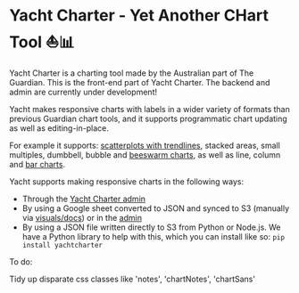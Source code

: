 # Yacht Charter - Yet Another CHart Tool ⛵📊

Yacht Charter is a charting tool made by the Australian part of The Guardian. This is the front-end part of Yacht Charter. The backend and admin are currently under development!

Yacht makes responsive charts with labels in a wider variety of formats than previous Guardian chart tools, and it supports programmatic chart updating as well as editing-in-place.

For example it supports: [scatterplots with trendlines](https://interactive.guim.co.uk/embed/superyacht/index.html?key=1EbFtLna39KLlDL-M0QVu0TNZUHkfTS_kRH1GwkeHHD4&location=docsdata), stacked areas, small multiples, dumbbell, bubble and [beeswarm charts](https://interactive.guim.co.uk/embed/superyacht/index.html?location=docsdata&key=1hbFGwheOCIpdIAP9x09HWxTYI5lQC73MXIZy_GM7Zkg), as well as line, column and [bar charts](https://interactive.guim.co.uk/embed/superyacht/index.html?location=docsdata&key=17rVwplGRJP0VIx5MilM_bTr1XLD91TKrBlnn_Y_9A_o).

Yacht supports making responsive charts in the following ways:

* Through the [Yacht Charter admin](https://pollarama.herokuapp.com/)
* By using a Google sheet converted to JSON and synced to S3 (manually via [visuals/docs](https://visuals.gutools.co.uk/docs/)) or in the [admin](https://pollarama.herokuapp.com/)
* By using a JSON file written directly to S3 from Python or Node.js. We have a Python library to help with this, which you can install like so: ```pip install yachtcharter```

To do:

Tidy up disparate css classes like 'notes', 'chartNotes', 'chartSans'